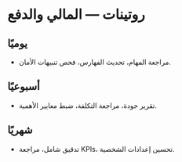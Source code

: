 # روتينات — المالي والدفع

## يوميًا
- مراجعة المهام، تحديث الفهارس، فحص تنبيهات الأمان.

## أسبوعيًا
- تقرير جودة، مراجعة التكلفة، ضبط معايير الأهمية.

## شهريًا
- تدقيق شامل، مراجعة KPIs، تحسين إعدادات الشخصية.
